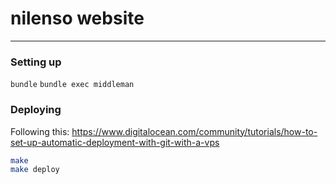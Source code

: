 # nilenso website

---

### Setting up
  `bundle`
  `bundle exec middleman`

### Deploying

Following this: https://www.digitalocean.com/community/tutorials/how-to-set-up-automatic-deployment-with-git-with-a-vps

```sh
make
make deploy
```
